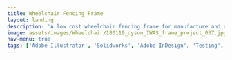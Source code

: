 ```yaml
---
title: Wheelchair Fencing Frame
layout: landing
description: 'A low cost wheelchair fencing frame for manufacture and use in low income countries to increase international accessibility to the sport.'
image: assets/images/Wheelchair/180119_dyson_IWAS_frame_project_037.jpg
nav-menu: true
tags: ['Adobe Illustrator', 'Solidworks', 'Adobe InDesign', 'Testing', 'Mechanisms', 'Rapid Prototyping']
---
```

